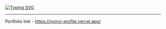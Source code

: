 [![Typing SVG](https://readme-typing-svg.demolab.com/?lines=Hello+there!;Welcome+from+my+portfolio!&width=1400&height=300&size=40&center=true&background=000000)](https://git.io/typing-svg)

---
Portfolio link - https://nyinyi-profile.vercel.app/
